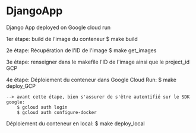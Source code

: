 # DjangoApp
Django App deployed on Google cloud run

1er étape: build de l'image du conteneur
    $ make build

2e étape: Récupération de l'ID de l'image
    $ make get_images

3e étape: renseigner dans le makefile l'ID de l'image ainsi que le project_id GCP

4e étape: Déploiement du conteneur dans Google Cloud Run: 
    $ make deploy_GCP

    --> avant cette étape, bien s'assurer de s'être autentifié sur le SDK google:
        $ gcloud auth login
        $ gcloud auth configure-docker


Déploiement du conteneur en local: 
    $ make deploy_local 